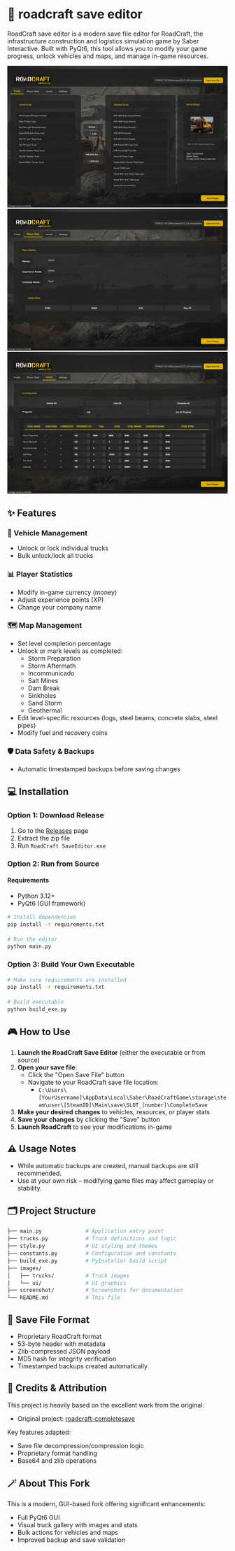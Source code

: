 # 🚛 roadcraft save editor

RoadCraft save editor is a modern save file editor for RoadCraft, the infrastructure construction and logistics simulation game by Saber Interactive. Built with PyQt6, this tool allows you to modify your game progress, unlock vehicles and maps, and manage in-game resources.

![RoadCraft Save Editor](screenshot/1.png)
![RoadCraft Save Editor](screenshot/2.png)
![RoadCraft Save Editor](screenshot/3.png)

## ✨ Features

### 🚚 Vehicle Management
- Unlock or lock individual trucks
- Bulk unlock/lock all trucks

### 📊 Player Statistics
- Modify in-game currency (money)
- Adjust experience points (XP)
- Change your company name

### 🗺️ Map Management
- Set level completion percentage
- Unlock or mark levels as completed:
  - Storm Preparation
  - Storm Aftermath
  - Incommunicado
  - Salt Mines
  - Dam Break
  - Sinkholes
  - Sand Storm
  - Geothermal
- Edit level-specific resources (logs, steel beams, concrete slabs, steel pipes)
- Modify fuel and recovery coins

### 🛡️ Data Safety & Backups
- Automatic timestamped backups before saving changes

## 💻 Installation

### Option 1: Download Release
1. Go to the [Releases](https://github.com/YourUsername/RoadCraft-Save-Editor/releases) page
2. Extract the zip file
3. Run `RoadCraft SaveEditor.exe`

### Option 2: Run from Source

#### Requirements
- Python 3.12+
- PyQt6 (GUI framework)

```bash
# Install dependencies
pip install -r requirements.txt

# Run the editor
python main.py
```

### Option 3: Build Your Own Executable

```bash
# Make sure requirements are installed
pip install -r requirements.txt

# Build executable
python build_exe.py
```

## 🎮 How to Use

1. **Launch the RoadCraft Save Editor** (either the executable or from source)
2. **Open your save file**:
   - Click the "Open Save File" button
   - Navigate to your RoadCraft save file location:
     - `C:\Users\[YourUsername]\AppData\Local\Saber\RoadCraftGame\storage\steam\user\[SteamID]\Main\save\SLOT_[number]\CompleteSave`
3. **Make your desired changes** to vehicles, resources, or player stats
4. **Save your changes** by clicking the "Save" button
5. **Launch RoadCraft** to see your modifications in-game

## ⚠️ Usage Notes

- While automatic backups are created, manual backups are still recommended.
- Use at your own risk – modifying game files may affect gameplay or stability.

## 🗂️ Project Structure

```bash
├── main.py              # Application entry point
├── trucks.py            # Truck definitions and logic
├── style.py             # UI styling and themes
├── constants.py         # Configuration and constants
├── build_exe.py         # PyInstaller build script
├── images/
│   ├── trucks/          # Truck images
│   └── ui/              # UI graphics
├── screenshot/          # Screenshots for documentation
└── README.md            # This file
```

## 💾 Save File Format

- Proprietary RoadCraft format
- 53-byte header with metadata
- Zlib-compressed JSON payload
- MD5 hash for integrity verification
- Timestamped backups created automatically

## 🙏 Credits & Attribution

This project is heavily based on the excellent work from the original:

- Original project: [roadcraft-completesave](https://github.com/NakedDevA/roadcraft-completesave)

Key features adapted:
- Save file decompression/compression logic
- Proprietary format handling
- Base64 and zlib operations

## 🪄 About This Fork

This is a modern, GUI-based fork offering significant enhancements:

- Full PyQt6 GUI
- Visual truck gallery with images and stats
- Bulk actions for vehicles and maps
- Improved backup and save validation